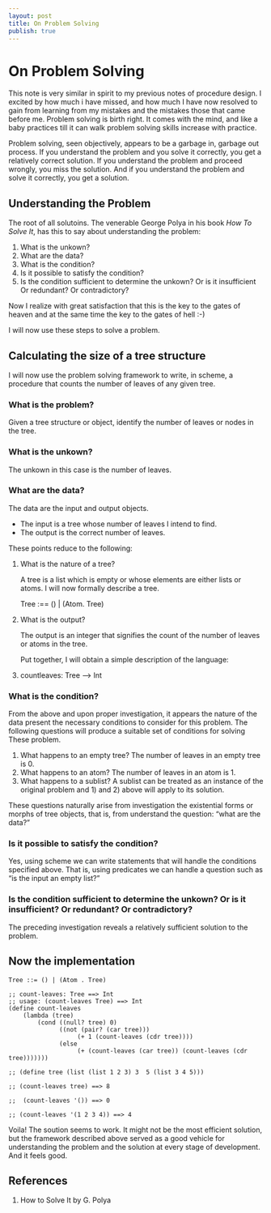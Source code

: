 ```yaml
---
layout: post
title: On Problem Solving
publish: true
---
```


# On Problem Solving<a id="orgheadline14"></a>

This note is very similar in spirit to my previous notes of procedure design. I excited by how
much i have missed, and how much I have now resolved to gain from learning from
my mistakes and the mistakes those that came before me. Problem solving is
birth right. It comes with the mind, and like a baby practices till it can walk problem solving
skills increase with practice.

Problem solving, seen objectively, appears to be a garbage in, garbage out
process. If you understand the problem and you solve it correctly, you get a
relatively correct solution. If you understand the problem and proceed wrongly,
you miss the solution. And if you understand the problem and solve it
correctly, you get a solution.

## Understanding the Problem<a id="orgheadline1"></a>

The root of all solutoins. The venerable George Polya in his book *How To Solve
It*, has this to say about understanding the problem:

1.  What is the unkown?
2.  What are the data?
3.  What is the condition?
4.  Is it possible to satisfy the condition?
5.  Is the condition sufficient to determine the unkown? Or is it insufficient Or
    redundant? Or contradictory?

Now I realize with great satisfaction that this is the key to the gates of
heaven and at the same time the key to the gates of hell :-)

I will now use these steps to solve a problem.

## Calculating the size of a tree structure<a id="orgheadline11"></a>

I will now use the problem solving framework to write, in scheme, a procedure
that counts the number of leaves of any given tree.

### What is the problem?<a id="orgheadline2"></a>

Given a tree structure or object, identify the number of leaves or nodes in the tree.

### What is the unkown?<a id="orgheadline3"></a>

The unkown in this case is the number of leaves.

### What are the data?<a id="orgheadline7"></a>

The data are the input and output objects.

-   The input is a tree whose number of leaves I intend to find.
-   The output is the correct number of leaves.

These points reduce to the following:

1.  What is the nature of a tree?

    A tree is a list which is empty or whose elements are either lists or atoms. I
    will now formally describe a tree.

    Tree :== () | (Atom. Tree)

2.  What is the output?

    The output is an integer that signifies the count of the number of leaves or
    atoms in the tree.

    Put together, I will obtain a simple description of the language:

3.  countleaves: Tree &#x2013;> Int

### What is the condition?<a id="orgheadline8"></a>

From the above and upon proper investigation, it appears the nature of the data
present the necessary conditions to consider for this problem. The following
questions will produce a suitable set of conditions for solving These problem.

1.  What happens to an empty tree? The number of leaves in an empty tree is 0.
2.  What happens to an atom? The number of leaves in an atom is 1.
3.  What happens to a sublist? A sublist can be treated as an instance of the
    original problem and 1) and 2) above will apply to its solution.

These questions naturally arise from investigation the existential forms or
morphs of tree objects, that is, from understand the question: &ldquo;what are the data?&rdquo;

### Is it possible to satisfy the condition?<a id="orgheadline9"></a>

Yes, using scheme we can write statements that will handle the conditions
specified above. That is, using predicates we can handle a question such as &ldquo;is
the input an empty list?&rdquo;

### Is the condition sufficient to determine the unkown? Or is it insufficient? Or redundant? Or contradictory?<a id="orgheadline10"></a>

The preceding investigation reveals a relatively sufficient solution to the
problem.

## Now the implementation<a id="orgheadline12"></a>

    Tree ::= () | (Atom . Tree)

    ;; count-leaves: Tree ==> Int
    ;; usage: (count-leaves Tree) ==> Int
    (define count-leaves
        (lambda (tree)
            (cond ((null? tree) 0)
                  ((not (pair? (car tree)))
                       (+ 1 (count-leaves (cdr tree))))
                  (else
                       (+ (count-leaves (car tree)) (count-leaves (cdr tree)))))))

    ;; (define tree (list (list 1 2 3) 3  5 (list 3 4 5)))

    ;; (count-leaves tree) ==> 8

    ;;  (count-leaves '()) ==> 0

    ;; (count-leaves '(1 2 3 4)) ==> 4

Voila! The soution seems to work. It might not be the most efficient solution,
but the framework described above served as a good vehicle for understanding
the problem and the solution at every stage of development. And it feels good.

## References<a id="orgheadline13"></a>

1.  How to Solve It by G. Polya
